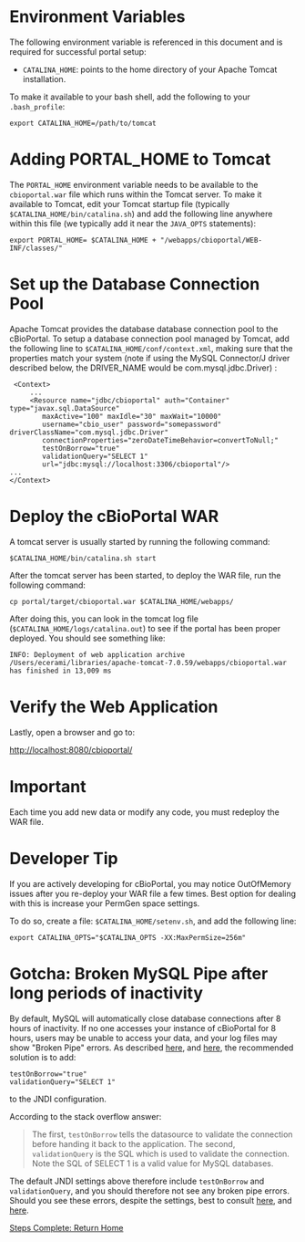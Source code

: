 # Environment Variables

The following environment variable is referenced in this document and is required for successful portal setup:

* `CATALINA_HOME`: points to the home directory of your Apache Tomcat installation.

To make it available to your bash shell, add the following to your `.bash_profile`:

    export CATALINA_HOME=/path/to/tomcat

# Adding PORTAL_HOME to Tomcat

The `PORTAL_HOME` environment variable needs to be available to the `cbioportal.war` file which runs within the Tomcat server. To make it available to Tomcat, edit your Tomcat startup file (typically `$CATALINA_HOME/bin/catalina.sh`) and add the following line anywhere within this file (we typically add it near the `JAVA_OPTS` statements):

    export PORTAL_HOME= $CATALINA_HOME + "/webapps/cbioportal/WEB-INF/classes/"

# Set up the Database Connection Pool

Apache Tomcat provides the database database connection pool to the cBioPortal.  To setup a database connection pool managed by Tomcat, add the following line to `$CATALINA_HOME/conf/context.xml`, making sure that the properties match your system (note if using the MySQL Connector/J driver described below, the DRIVER_NAME would be com.mysql.jdbc.Driver) :

     <Context>
         ...
         <Resource name="jdbc/cbioportal" auth="Container" type="javax.sql.DataSource"
            maxActive="100" maxIdle="30" maxWait="10000"
            username="cbio_user" password="somepassword" driverClassName="com.mysql.jdbc.Driver"
            connectionProperties="zeroDateTimeBehavior=convertToNull;"
            testOnBorrow="true"
            validationQuery="SELECT 1"
            url="jdbc:mysql://localhost:3306/cbioportal"/>
    ...
    </Context>

# Deploy the cBioPortal WAR

A tomcat server is usually started by running the following command:

    $CATALINA_HOME/bin/catalina.sh start

After the tomcat server has been started, to deploy the WAR file, run the following command:

    cp portal/target/cbioportal.war $CATALINA_HOME/webapps/

After doing this, you can look in the tomcat log file (`$CATALINA_HOME/logs/catalina.out`) to see if the portal has been proper deployed.  You should see something like:

    INFO: Deployment of web application archive /Users/ecerami/libraries/apache-tomcat-7.0.59/webapps/cbioportal.war has finished in 13,009 ms

# Verify the Web Application

Lastly, open a browser and go to:  

[http://localhost:8080/cbioportal/](http://localhost:8080/cbioportal/)

# Important

Each time you add new data or modify any code, you must redeploy the WAR file.

# Developer Tip

If you are actively developing for cBioPortal, you may notice OutOfMemory issues after you re-deploy your WAR file a few times.  Best option for dealing with this is increase your PermGen space settings.

To do so, create a file:  `$CATALINA_HOME/setenv.sh`, and add the following line:

    export CATALINA_OPTS="$CATALINA_OPTS -XX:MaxPermSize=256m"

# Gotcha:  Broken MySQL Pipe after long periods of inactivity

By default, MySQL will automatically close database connections after 8 hours of inactivity.  If no one accesses your instance of cBioPortal for 8 hours, users may be unable to access your data, and your log files may show "Broken Pipe" errors.  As described [here](http://juststuffreally.blogspot.com/2007/10/broken-pipes-with-tomcat-and-dbcp.html), and [here](http://stackoverflow.com/questions/20848219/tomcat-mysql-java-servlet-application-getting-500-error-after-some-hours-of-inac), the recommended solution is to add:

    testOnBorrow="true"
    validationQuery="SELECT 1"

to the JNDI configuration.

According to the stack overflow answer:

> The first, `testOnBorrow` tells the datasource to validate the connection before handing it back to the application. The second, `validationQuery` is the SQL which is used to validate the connection. Note the SQL of SELECT 1 is a valid value for MySQL databases.

The default JNDI settings above therefore include `testOnBorrow` and `validationQuery`, and you should therefore not see any broken pipe errors.  Should you see these errors, despite the settings, best to consult [here](http://juststuffreally.blogspot.com/2007/10/broken-pipes-with-tomcat-and-dbcp.html), and [here](http://stackoverflow.com/questions/20848219/tomcat-mysql-java-servlet-application-getting-500-error-after-some-hours-of-inac).

[Steps Complete: Return Home](README.md)